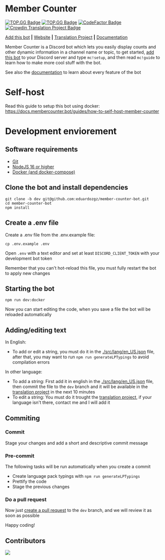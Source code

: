 # Member Counter

[![TOP.GG Badge](https://discordbots.org/api/widget/servers/478567255198662656.svg)](https://discordbots.org/bot/478567255198662656)
[![TOP.GG Badge](https://discord.com/api/guilds/614777317733957632/widget.png?style=shield)](https://discord.gg/g4MfV6N)
[![CodeFactor Badge](https://www.codefactor.io/repository/github/eduardozgz/member-counter-bot/badge)](https://www.codefactor.io/repository/github/eduardozgz/member-counter-bot)
[![Crowdin Translation Project Badge](https://badges.crowdin.net/member-counter-bot/localized.svg)](https://crowdin.com/project/member-counter-bot)

[Add this bot](https://discord.com/oauth2/authorize?client_id=478567255198662656&permissions=269577300&scope=bot%20applications.commands) **|** [Website](https://membercounter.bot/) **|** [Translation Project](https://crowdin.com/project/member-counter-bot) **|** [Documentation](https://docs.membercounter.bot/)

Member Counter is a Discord bot which lets you easily display counts and other dynamic information in a channel name or topic, to get started, [add this bot](https://discord.com/oauth2/authorize?client_id=478567255198662656&permissions=269577300&scope=bot%20applications.commands) to your Discord server and type `mc!setup`, and then read `mc!guide` to learn how to make more cool stuff with the bot.

See also the [documentation](https://docs.membercounter.bot/) to learn about every feature of the bot

# Self-host

Read this guide to setup this bot using docker: https://docs.membercounter.bot/guides/how-to-self-host-member-counter

# Development enviorement

## Software requirements

- [Git](https://git-scm.com/downloads)
- [NodeJS 16 or higher](https://nodejs.org/en/download/)
- [Docker (and docker-compose)](https://www.docker.com/get-started)

## Clone the bot and install dependencies

```
git clone -b dev git@github.com:eduardozgz/member-counter-bot.git
cd member-counter-bot
npm install
```

## Create a .env file

Create a .env file from the .env.example file:

```
cp .env.example .env
```

Open `.env` with a text editor and set at least `DISCORD_CLIENT_TOKEN` with your development bot token

Remember that you can't hot-reload this file, you must fully restart the bot to apply new changes

## Starting the bot

```
npm run dev:docker
```

Now you can start editing the code, when you save a file the bot will be reloaded automatically

## Adding/editing text

In English:
 - To add or edit a string, you must do it in the [./src/lang/en_US.json](./src/lang/en_US.json) file, after that, you may want to run `npm run generateLPTypings` to avoid compilation errors

In other language:
- To add a string: First add it in english in the [./src/lang/en_US.json](./src/lang/en_US.json) file, then commit the file to the `dev` branch and it will be available in the [translation project](https://crowdin.com/project/member-counter-bot) in the next 10 minutes
- To edit a string: You must do it trought the [translation project](https://crowdin.com/project/member-counter-bot), if your language isn't there, contact me and I will add it

## Commiting

### Commit

Stage your changes and add a short and descriptive commit message

### Pre-commit

The following tasks will be run automatically when you create a commit

- Create language pack typings with `npm run generateLPTypings`
- Prettify the code
- Stage the previous changes

### Do a pull request

Now just [create a pull request](https://github.com/eduardozgz/member-counter-bot/pulls) to the `dev` branch, and we will review it as soon as possible

Happy coding!

## Contributors

<a href="https://github.com/eduardozgz/member-counter-bot/graphs/contributors">
  <img src="https://contributors-img.web.app/image?repo=eduardozgz/member-counter-bot" />
</a>

